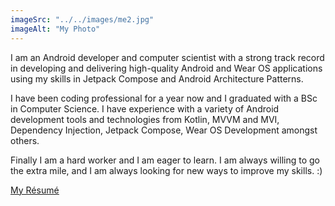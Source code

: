 ```yaml
---
imageSrc: "../../images/me2.jpg"
imageAlt: "My Photo"
---
```


I am an Android developer and computer scientist with a strong track record in developing and delivering high-quality Android and Wear OS applications using my skills in Jetpack Compose and Android Architecture Patterns.

I have been coding professional for a year now and I graduated with a BSc in Computer Science. I have experience with a variety of Android development tools and technologies from Kotlin, MVVM and MVI, Dependency Injection, Jetpack Compose, Wear OS Development amongst others.

Finally I am a hard worker and I am eager to learn. I am always willing to go the extra mile, and I am always looking for new ways to improve my skills. :)

<a href="https://drive.google.com/file/d/1wo_IOUCFh5RdJpsncZzGUO4aMxyKieJh/view?usp=sharing" target="_blank" rel="nofollow noopener noreferrer" aria-label="External Link"><u>My Résumé</u></a>